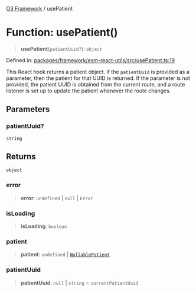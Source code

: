 [O3 Framework](../API.md) / usePatient

# Function: usePatient()

> **usePatient**(`patientUuid?`): `object`

Defined in: [packages/framework/esm-react-utils/src/usePatient.ts:19](https://github.com/its-kios09/openmrs-esm-core/blob/main/packages/framework/esm-react-utils/src/usePatient.ts#L19)

This React hook returns a patient object. If the `patientUuid` is provided
as a parameter, then the patient for that UUID is returned. If the parameter
is not provided, the patient UUID is obtained from the current route, and
a route listener is set up to update the patient whenever the route changes.

## Parameters

### patientUuid?

`string`

## Returns

`object`

### error

> **error**: `undefined` \| `null` \| `Error`

### isLoading

> **isLoading**: `boolean`

### patient

> **patient**: `undefined` \| [`NullablePatient`](../type-aliases/NullablePatient.md)

### patientUuid

> **patientUuid**: `null` \| `string` = `currentPatientUuid`
